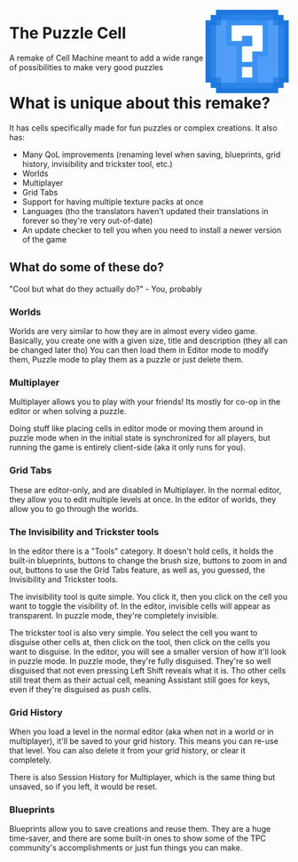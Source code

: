 <img 
  align="right"
  width="150"
  height="150"
  src="https://raw.githubusercontent.com/IonutParau/thepuzzlecell/main/assets/images/logo.png"
/>

# The Puzzle Cell

A remake of Cell Machine meant to add a wide range of possibilities to make very good puzzles

# What is unique about this remake?

It has cells specifically made for fun puzzles or complex creations.
It also has:

- Many QoL improvements (renaming level when saving, blueprints, grid history, invisibility and trickster tool, etc.)
- Worlds
- Multiplayer
- Grid Tabs
- Support for having multiple texture packs at once
- Languages (tho the translators haven't updated their translations in forever so they're very out-of-date)
- An update checker to tell you when you need to install a newer version of the game

## What do some of these do?

"Cool but what do they actually do?" - You, probably

### Worlds

Worlds are very similar to how they are in almost every video game.
Basically, you create one with a given size, title and description (they all can be changed later tho)
You can then load them in Editor mode to modify them, Puzzle mode to play them as a puzzle or just delete them.

### Multiplayer

Multiplayer allows you to play with your friends!
Its mostly for co-op in the editor or when solving a puzzle.

Doing stuff like placing cells in editor mode or moving them around in puzzle mode when in the initial state is synchronized for all players, but running the game is entirely client-side (aka it only runs for you).

### Grid Tabs

These are editor-only, and are disabled in Multiplayer.
In the normal editor, they allow you to edit multiple levels at once.
In the editor of worlds, they allow you to go through the worlds.

### The Invisibility and Trickster tools

In the editor there is a "Tools" category. It doesn't hold cells, it holds the built-in blueprints, buttons to change the brush size, buttons to zoom in and out, buttons to use the Grid Tabs feature, as well as, you guessed, the Invisibility and Trickster tools.

The invisibility tool is quite simple. You click it, then you click on the cell you want to toggle the visibility of. In the editor, invisible cells will appear as transparent. In puzzle mode, they're completely invisible.

The trickster tool is also very simple. You select the cell you want to disguise other cells at, then click on the tool, then click on the cells you want to disguise.
In the editor, you will see a smaller version of how it'll look in puzzle mode. In puzzle mode, they're fully disguised. They're so well disguised that not even pressing Left Shift reveals what it is. Tho other cells still treat them as their actual cell, meaning Assistant still goes for keys, even if they're disguised as push cells.

### Grid History

When you load a level in the normal editor (aka when not in a world or in multiplayer), it'll be saved to your grid history. This means you can re-use that level.
You can also delete it from your grid history, or clear it completely.

There is also Session History for Multiplayer, which is the same thing but unsaved, so if you left, it would be reset.

### Blueprints

Blueprints allow you to save creations and reuse them. They are a huge time-saver, and there are some built-in ones to show some of the TPC community's accomplishments or just fun things you can make.
